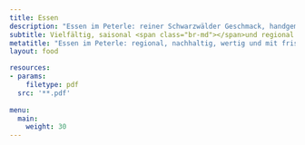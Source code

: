 ```yaml
---
title: Essen
description: "Essen im Peterle: reiner Schwarzwälder Geschmack, handgemachte regionale Gerichte, ausgezeichnete Weinkarte. Authentisch, lecker und einmalig."
subtitle: Vielfältig, saisonal <span class="br-md"></span>und regional.
metatitle: "Essen im Peterle: regional, nachhaltig, wertig und mit frischen Ideen."
layout: food

resources:
- params:
    filetype: pdf
  src: '**.pdf'
  
menu:
  main:
    weight: 30
---
```

